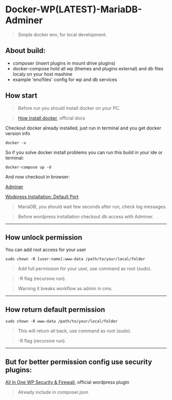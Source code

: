 # Docker-WP(LATEST)-MariaDB-Adminer

> Simple docker env, for local development.

## About build:

- composer (insert plugins in mount drive plugins)
- docker-compose hold all wp (themes and plugins external) and db files localy on your host mashine
- example 'env/files' config for wp and db services

## How start

> Before run you should install docker on your PC.

> [How install docker](https://docs.docker.com/get-docker/), official docs

Checkout docker already installed, just run in terminal and you get docker version info

```
docker -v
```

So if you solve docker install problems you can run this build in your ide or terminal:

```
docker-compose up -d
```

And now checkout in browser:

[Adminer](http://localhost:8080)

[Wodpress Installation: Default Port](http://localhost:80)

> MariaDB, you should wait few seconds after run, check log messages.

> Before wordpress installation checkout db access with Adminer.

---

## How unlock permission

You can add root access for your user

```
sudo chown -R [user-name]:www-data /path/to/your/local/folder
```

> Add full permission for your user, use command as root (sudo).

> -R flag (recursive run).

> Warning it breaks workflow as admin in cms.

---

## How return default permission

```
sudo chown -R www-data /path/to/your/local/folder
```

> This will return all back, use command as root (sudo).

> -R flag (recursive run).

---

## But for better permission config use security plugins:

[All In One WP Security & Firewall](https://wordpress.org/plugins/all-in-one-wp-security-and-firewall/), official wordpress plugin

> Already include in composer.json
